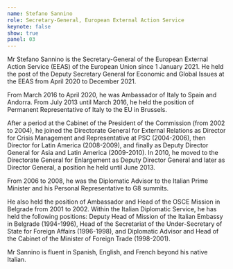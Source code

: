 ```yaml
---
name: Stefano Sannino
role: Secretary-General, European External Action Service
keynote: false
show: true
panel: 03
---
```


Mr Stefano Sannino is the Secretary-General of the European External Action Service (EEAS) of the European Union since 1 January 2021. He held the post of the Deputy Secretary General for Economic and Global Issues at the EEAS from April 2020 to December 2021.

From March 2016 to April 2020, he was Ambassador of Italy to Spain and Andorra. From July 2013 until March 2016, he held the position of Permanent Representative of Italy to the EU in Brussels.

After a period at the Cabinet of the President of the Commission (from 2002 to 2004), he joined the Directorate General for External Relations as Director for Crisis Management and Representative at PSC (2004-2006), then Director for Latin America (2008-2009), and finally as Deputy Director General for Asia and Latin America (2009-2010). In 2010, he moved to the Directorate General for Enlargement as Deputy Director General and later as Director General, a position he held until June 2013.

From 2006 to 2008, he was the Diplomatic Advisor to the Italian Prime Minister and his Personal Representative to G8 summits.

He also held the position of Ambassador and Head of the OSCE Mission in Belgrade from 2001 to 2002. Within the Italian Diplomatic Service, he has held the following positions: Deputy Head of Mission of the Italian Embassy in Belgrade (1994-1996), Head of the Secretariat of the Under-Secretary of State for Foreign Affairs (1996-1998), and Diplomatic Advisor and Head of the Cabinet of the Minister of Foreign Trade (1998-2001).

Mr Sannino is fluent in Spanish, English, and French beyond his native Italian.
